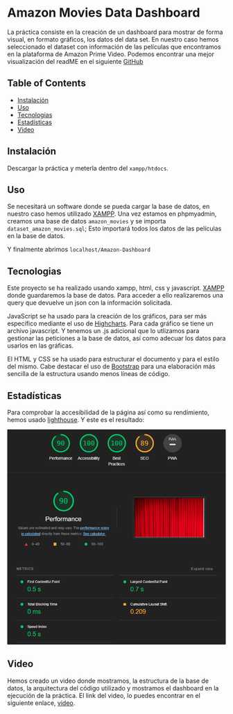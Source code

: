 # Amazon Movies Data Dashboard

La práctica consiste en la creación de un dashboard para mostrar de forma visual, en formato gráficos, los datos del data set.
En nuestro caso hemos seleccionado el dataset con información de las películas que encontramos en la plataforma de Amazon Prime Video. Podemos encontrar
una mejor visualización del readME en el siguiente [GitHub](https://github.com/KuTo28/Amazon-Dashboard)

## Table of Contents

- [Instalación](#instalacion)
- [Uso](#uso)
- [Tecnologias](#tecnologias)
- [Estadísticas](#estadisticas)
- [Video](#video)

## Instalación

Descargar la práctica y meterla dentro del `xampp/htdocs`.

## Uso

Se necesitará un software donde se pueda cargar la base de datos, en nuestro caso hemos utilizado [XAMPP](https://www.apachefriends.org/download.html). 
Una vez estamos en phpmyadmin, creamos una base de datos `amazon_movies` y se importa `dataset_amazon_movies.sql`; Esto importará todos los datos de las películas en la base de datos.

Y finalmente abrimos `localhost/Amazon-Dashboard` 

## Tecnologias

Este proyecto se ha realizado usando xampp, html, css y javascript. [XAMPP](https://www.apachefriends.org/download.html) donde guardaremos la base de datos. Para acceder a ello realizaremos una query que devuelve un json con la información solicitada.

JavaScript se ha usado para la creación de los gráficos, para ser más específico mediante el uso de [Highcharts](https://www.highcharts.com/). Para cada gráfico se tiene un archivo javascript. Y tenemos un .js adicional que lo utlizamos para gestionar
las peticiones a la base de datos, así como adecuar los datos para usarlos en las gráficas.

El HTML y CSS se ha usado para estructurar el documento y para el estilo del mismo. Cabe destacar el uso de [Bootstrap](https://getbootstrap.com/) para una elaboración más sencilla de la estructura usando menos líneas de código.

## Estadísticas

Para comprobar la accesibilidad de la página así como su rendimiento, hemos usado [lighthouse](https://web.dev/performance-scoring/). Y este es el resultado:

![Ligthouse score](src/img/Analisis.PNG)

## Video

Hemos creado un video donde mostramos, la estructura de la base de datos, la arquitectura del código utilizado y mostramos el dashboard en la ejecución de la práctica.
El link del video, lo puedes encontrar en el siguiente enlace, [video](https://youtu.be/9StQrFi_n1M).